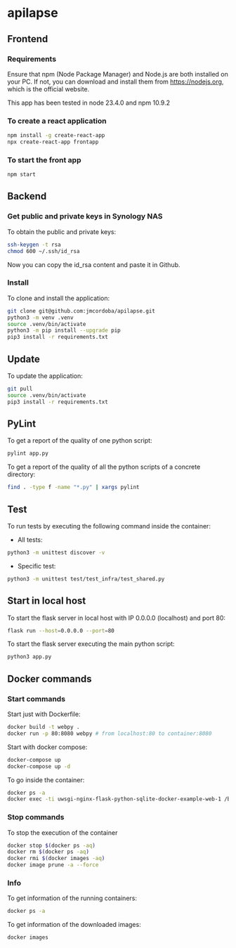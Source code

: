 # apilapse

## Frontend

### Requirements

Ensure that npm (Node Package Manager) and Node.js are both installed on your PC. If not, you can download and install them from https://nodejs.org, which is the official website.

This app has been tested in node 23.4.0 and npm 10.9.2

### To create a react application

```bash
npm install -g create-react-app
npx create-react-app frontapp
```

### To start the front app

```bash
npm start
```

## Backend

### Get public and private keys in Synology NAS
To obtain the public and private keys:
```bash
ssh-keygen -t rsa
chmod 600 ~/.ssh/id_rsa
```
Now you can copy the id_rsa content and paste it in Github.

### Install
To clone and install the application:
```bash
git clone git@github.com:jmcordoba/apilapse.git
python3 -m venv .venv
source .venv/bin/activate
python3 -m pip install --upgrade pip
pip3 install -r requirements.txt
```

## Update
To update the application:
```bash
git pull
source .venv/bin/activate
pip3 install -r requirements.txt
```

## PyLint
To get a report of the quality of one python script:
```bash
pylint app.py
```
To get a report of the quality of all the python scripts of a concrete directory:
```bash
find . -type f -name "*.py" | xargs pylint 
```

## Test
To run tests by executing the following command inside the container:
* All tests:
```bash
python3 -m unittest discover -v
```
* Specific test:
```bash
python3 -m unittest test/test_infra/test_shared.py
```

## Start in local host
To start the flask server in local host with IP 0.0.0.0 (localhost) and port 80:
```bash
flask run --host=0.0.0.0 --port=80
```
To start the flask server executing the main python script:
```bash
python3 app.py
```

## Docker commands

### Start commands
Start just with Dockerfile:
```bash
docker build -t webpy .
docker run -p 80:8080 webpy # from localhost:80 to container:8080
```
Start with docker compose:
```bash
docker-compose up
docker-compose up -d
```
To go inside the container:
```bash
docker ps -a
docker exec -ti uwsgi-nginx-flask-python-sqlite-docker-example-web-1 /bin/bash
```

### Stop commands
To stop the execution of the container
```bash
docker stop $(docker ps -aq)
docker rm $(docker ps -aq)
docker rmi $(docker images -aq)
docker image prune -a --force
```

### Info
To get information of the running containers:
```bash
docker ps -a
```
To get information of the downloaded images:
```bash
docker images
```
